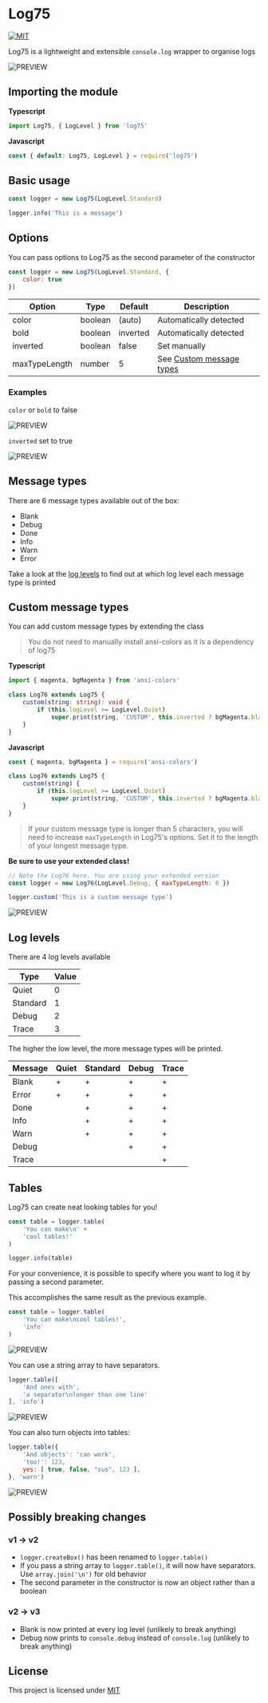 # Log75
[![MIT](https://flat.badgen.net/badge/License/MIT/blue)](https://github.com/wait-what/log75/-/blob/master/LICENSE)

Log75 is a lightweight and extensible `console.log` wrapper to organise logs

![PREVIEW](https://raw.githubusercontent.com/wait-what/log75/master/assets/preview.png)

## Importing the module
**Typescript**
```ts
import Log75, { LogLevel } from 'log75'
```

**Javascript**
```js
const { default: Log75, LogLevel } = require('log75')
```

## Basic usage
```js
const logger = new Log75(LogLevel.Standard)

logger.info('This is a message')
```

## Options
You can pass options to Log75 as the second parameter of the constructor

```js
const logger = new Log75(LogLevel.Standard, {
    color: true
})
```

Option        | Type    | Default  | Description
------------- | ------- | -------- | -----------
color         | boolean | (auto)   | Automatically detected
bold          | boolean | inverted | Automatically detected
inverted      | boolean | false    | Set manually
maxTypeLength | number  | 5        | See [Custom message types](#custom-message-types)

### Examples
`color` or `bold` to false

![PREVIEW](https://raw.githubusercontent.com/wait-what/log75/master/assets/options.png)

`inverted` set to true

![PREVIEW](https://raw.githubusercontent.com/wait-what/log75/master/assets/inverted-colors.png)

## Message types
There are 6 message types available out of the box:
- Blank
- Debug
- Done
- Info
- Warn
- Error

Take a look at the [log levels](#log-levels) to find out at which log level each message type is printed

## Custom message types
You can add custom message types by extending the class

> You do not need to manually install ansi-colors as it is a dependency of log75

**Typescript**
```ts
import { magenta, bgMagenta } from 'ansi-colors'

class Log76 extends Log75 {
    custom(string: string): void {
        if (this.logLevel >= LogLevel.Quiet)
            super.print(string, 'CUSTOM', this.inverted ? bgMagenta.black : magenta, console.warn)
    }
}
```

**Javascript**
```js
const { magenta, bgMagenta } = require('ansi-colors')

class Log76 extends Log75 {
    custom(string) {
        if (this.logLevel >= LogLevel.Quiet)
            super.print(string, 'CUSTOM', this.inverted ? bgMagenta.black : magenta, console.warn)
    }
}
```

> If your custom message type is longer than 5 characters, you will need to increase `maxTypeLength` in Log75's options. Set it to the length of your longest message type.

**Be sure to use your extended class!**

```js
// Note the Log76 here. You are using your extended version
const logger = new Log76(LogLevel.Debug, { maxTypeLength: 6 })

logger.custom('This is a custom message type')
```

![PREVIEW](https://raw.githubusercontent.com/wait-what/log75/master/assets/custom.png)

## Log levels
There are 4 log levels available

Type     | Value
-------- | -----
Quiet    |   0
Standard |   1
Debug    |   2
Trace    |   3

The higher the low level, the more message types will be printed.

Message | Quiet | Standard | Debug | Trace
------- | ----- | -------- | ----- | -----
Blank   |   +   |     +    |   +   |   +
Error   |   +   |     +    |   +   |   +
Done    |       |     +    |   +   |   +
Info    |       |     +    |   +   |   +
Warn    |       |     +    |   +   |   +
Debug   |       |          |   +   |   +
Trace   |       |          |       |   +

## Tables
Log75 can create neat looking tables for you!

```js
const table = logger.table(
    'You can make\n' +
    'cool tables!'
)

logger.info(table)
```

For your convenience, it is possible to specify where you want to log it by passing a second parameter.

This accomplishes the same result as the previous example.

```js
const table = logger.table(
    'You can make\ncool tables!',
    'info'
)
```

![PREVIEW](https://raw.githubusercontent.com/wait-what/log75/master/assets/table.png)

You can use a string array to have separators.

```js
logger.table([
    'And ones with',
    'a separator\nlonger than one line'
], 'info')
```

![PREVIEW](https://raw.githubusercontent.com/wait-what/log75/master/assets/table-with-separator.png)

You can also turn objects into tables:

```js
logger.table({
    'And objects': 'can work',
    'too!': 123,
    yes: [ true, false, "sus", 123 ],
}, 'warn')
```

![PREVIEW](https://raw.githubusercontent.com/wait-what/log75/master/assets/table-object.png)

## Possibly breaking changes
### v1 -> v2
- `logger.createBox()` has been renamed to `logger.table()`
- If you pass a string array to `logger.table()`, it will now have separators. Use `array.join('\n')` for old behavior
- The second parameter in the constructor is now an object rather than a boolean

### v2 -> v3
- Blank is now printed at every log level (unlikely to break anything)
- Debug now prints to `console.debug` instead of `console.log` (unlikely to break anything)

## License
This project is licensed under [MIT](https://github.com/wait-what/log75/-/blob/master/LICENSE)
